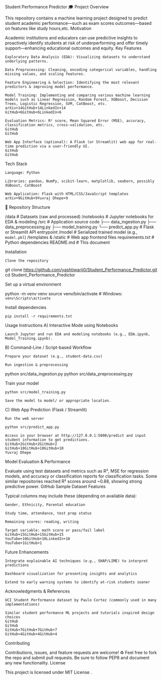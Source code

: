 Student Performance Predictor 🎓
Project Overview

This repository contains a machine learning project designed to predict student academic performance—such as exam scores outcomes—based on features like study hours,etc.
Motivation

Academic institutions and educators can use predictive insights to proactively identify students at risk of underperforming and offer timely support—enhancing educational outcomes and equity.
Key Features

    Exploratory Data Analysis (EDA): Visualizing datasets to understand underlying patterns.

    Data Preprocessing: Cleaning, encoding categorical variables, handling missing values, and scaling features.

    Feature Engineering & Selection: Identifying the most relevant predictors & improving model performance.

    Model Training: Implementing and comparing various machine learning models such as Linear Regression, Random Forest, XGBoost, Decision Trees, Logistic Regression, SVM, CatBoost, etc.
    arXiv+14GitHub+14LinkedIn+14
    GitHub+6GitHub+6LinkedIn+6

    Evaluation Metrics: R² score, Mean Squared Error (MSE), accuracy, classification metrics, cross-validation, etc.
    GitHub
    GitHub

    Web App Interface (optional): A Flask (or Streamlit) web app for real-time prediction via a user-friendly UI.
    GitHub
    GitHub

Tech Stack

    Language: Python

    Libraries: pandas, NumPy, scikit-learn, matplotlib, seaborn, possibly XGBoost, CatBoost

    Web Application: Flask with HTML/CSS/JavaScript templates
    arXiv+9GitHub+9Yuvraj Dhepe+9

📂 Repository Structure

/data                      # Datasets (raw and processed)
/notebooks                 # Jupyter notebooks for EDA & modeling
/src                       # Application source code
  ├── data_ingestion.py
  ├── data_preprocessing.py
  ├── model_training.py
  └── predict_app.py        # Flask or Streamlit API entrypoint
/model                     # Serialized trained model (e.g., `model.pkl`)
/templates & /static       # Web app frontend files
requirements.txt           # Python dependencies
README.md                  # This document

Installation

    Clone the repository

git clone https://github.com/yashtiwarii0/Student_Performance_Predictor.git  
cd Student_Performance_Predictor

Set up a virtual environment

python -m venv venv
source venv/bin/activate       # Windows: `venv\Scripts\activate`

Install dependencies

    pip install -r requirements.txt

Usage Instructions
A) Interactive Mode using Notebooks

    Launch Jupyter and run EDA and modeling notebooks (e.g., EDA.ipynb, Model_Training.ipynb).

B) Command-Line / Script-based Workflow

    Prepare your dataset (e.g., student-data.csv)

    Run ingestion & preprocessing

python src/data_ingestion.py
python src/data_preprocessing.py

Train your model

    python src/model_training.py

    Save the model to model/ or appropriate location.

C) Web App Prediction (Flask / Streamlit)

    Run the web server

    python src/predict_app.py

    Access in your browser at http://127.0.0.1:5000/predict and input student information to get predictions.
    GitHub+2GitHub+2GitHub+2
    GitHub+10GitHub+10GitHub+10
    Yuvraj Dhepe

Model Evaluation & Performance

Evaluate using test datasets and metrics such as R², MSE for regression models, and accuracy or classification reports for classification tasks. Some similar repositories reached R² scores around ~0.88, showing strong predictive power.
GitHub
Sample Dataset Features

Typical columns may include these (depending on available data):

    Gender, Ethnicity, Parental education

    Study time, attendance, test prep status

    Remaining scores: reading, writing

    Target variable: math score or pass/fail label
    GitHub+15GitHub+15GitHub+15
    YouTube+10GitHub+10LinkedIn+10
    YouTube+1GitHub+1

Future Enhancements

    Integrate explainable AI techniques (e.g., SHAP/LIME) to interpret predictions

    Dashboard visualization for presenting insights and analytics

    Extend to early warning systems to identify at-risk students sooner

Acknowledgments & References

    UCI Student Performance dataset by Paulo Cortez (commonly used in many implementations)

    Similar student performance ML projects and tutorials inspired design choices
    GitHub
    GitHub
    GitHub+7GitHub+7GitHub+7
    GitHub+4GitHub+4GitHub+4

Contributing

Contributions, issues, and feature requests are welcome! ♻️ Feel free to fork the repo and submit pull requests. Be sure to follow PEP8 and document any new functionality.
License

This project is licensed under MIT License .
